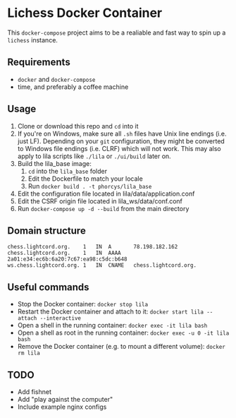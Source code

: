# Lichess Docker Container

This `docker-compose` project aims to be a realiable and fast way to spin up a `lichess` instance.

## Requirements
- `docker` and `docker-compose`
- time, and preferably a coffee machine

## Usage

1. Clone or download this repo and `cd` into it
2. If you're on Windows, make sure all `.sh` files have Unix line endings (i.e. just LF). Depending on your `git` configuration, they might be converted to Windows file endings (i.e. CLRF) which will not work. This may also apply to lila scripts like `./lila` or `./ui/build` later on.
3. Build the lila_base image:
	1. `cd` into the `lila_base` folder
	2. Edit the Dockerfile to match your locale
	3. Run `docker build . -t phorcys/lila_base`
4. Edit the configuration file located in lila/data/application.conf
5. Edit the CSRF origin file located in lila_ws/data/conf.conf
6. Run `docker-compose up -d --build` from the main directory

## Domain structure
```
chess.lightcord.org.	1	IN	A       78.198.182.162
chess.lightcord.org.	1	IN	AAAA	2a01:e34:ec6b:6a20:7c67:ea98:c5dc:b648
ws.chess.lightcord.org. 1	IN	CNAME   chess.lightcord.org.
```

## Useful commands

* Stop the Docker container: `docker stop lila`
* Restart the Docker container and attach to it: `docker start lila --attach --interactive`
* Open a shell in the running container: `docker exec -it lila bash`
* Open a shell as root in the running container: `docker exec -u 0 -it lila bash`
* Remove the Docker container (e.g. to mount a different volume): `docker rm lila`

## TODO
* Add fishnet
* Add "play against the computer"
* Include example nginx configs
